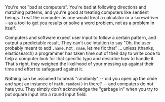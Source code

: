 You're not "bad at computers". You're bad at following directions and matching patterns, and you're good at treating computers like sentient beings. Treat the computer as one would treat a calculator or a screwdriver - as a tool to get you results or solve a word problem, not as a problem in itself.

Computers and software expect user input to follow a certain pattern, and output a predictable result. They can't use intuition to say "Oh, the user probably meant to add `.name`, not `.nmae`, let me fix that" ... unless (thanks, elasticsearch) a programmer has taken time out of their day to write code to help a computer look for that specific typo and describe how to handle it. That's right, they weighed the likelihood of your messing up against their time and effort to safeguard against it.

Nothing can be assumed to break "randomly" -- did you open up the code and spot an instance of `Math.random()` in there? -- and computers do not hate you. They simply don't acknowledge the "garbage in" when you try to put square input into a round input field.
